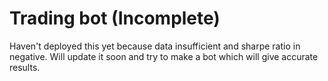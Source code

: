 # Trading bot (Incomplete)
Haven't deployed this yet because data insufficient and sharpe ratio in negative.
Will update it soon and try to make a bot which will give accurate results.
